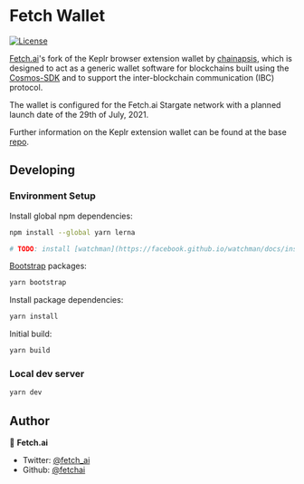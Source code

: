 # Fetch Wallet
[![License](https://img.shields.io/badge/License-Apache%202.0-blue.svg)](https://opensource.org/licenses/Apache-2.0)

[Fetch.ai](https://fetch.ai)'s fork of the Keplr browser extension wallet by [chainapsis](https://github.com/chainapsis), which is designed to act as a generic wallet software for blockchains built using the [Cosmos-SDK](https://github.com/cosmos/cosmos-sdk) and to support the inter-blockchain communication (IBC) protocol. 

The wallet is configured for the Fetch.ai Stargate network with a planned launch date of the 29th of July, 2021. 

Further information on the Keplr extension wallet can be found at the base [repo](https://github.com/chainapsis/keplr-extension).  


## Developing

### Environment Setup

Install global npm dependencies:
```bash
npm install --global yarn lerna

# TODO: install [watchman](https://facebook.github.io/watchman/docs/install.html)
```

[Bootstrap](https://lerna.js.org/#command-bootstrap) packages:
```bash
yarn bootstrap
```

Install package dependencies:
```bash
yarn install
```

Initial build:
```bash
yarn build
```

### Local dev server

```bash
yarn dev
```

## Author

👤 **Fetch.ai**

* Twitter: [@fetch_ai](https://twitter.com/Fetch_ai)
* Github: [@fetchai](https://github.com/fetchai)
